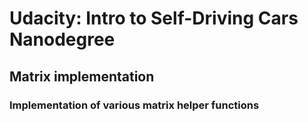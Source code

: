 # Udacity: Intro to Self-Driving Cars Nanodegree
## Matrix implementation
### Implementation of various matrix helper functions 
